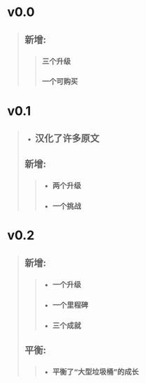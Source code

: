# v0.0
> ## 新增:
>> ### 三个升级
>> ### 一个可购买
# v0.1
> - ## 汉化了许多原文
> ## 新增:
>> - ### 两个升级
>> -  ### 一个挑战
# v0.2
> ## 新增:
>> - ### 一个升级
>> - ### 一个里程碑
>> - ### 三个成就
> ## 平衡:
>> - ### 平衡了“大型垃圾桶”的成长

